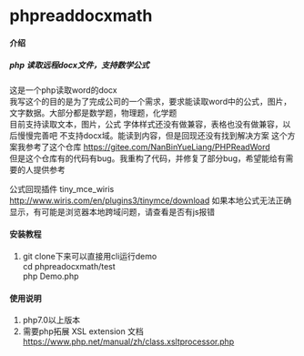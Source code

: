 # phpreaddocxmath

#### 介绍
#####  php 读取远程docx文件，支持数学公式
这是一个php读取word的docx\
我写这个的目的是为了完成公司的一个需求，要求能读取word中的公式，图片，文字数据。大部分都是数学题，物理题，化学题\
目前支持读取文本，图片，公式
字体样式还没有做兼容，表格也没有做兼容，以后慢慢完善吧
不支持docx域。能读到内容，但是回现还没有找到解决方案
这个方案我参考了这个仓库 https://gitee.com/NanBinYueLiang/PHPReadWord  
但是这个仓库有的代码有bug。我重构了代码，并修复了部分bug，希望能给有需要的人提供参考

公式回现插件 tiny_mce_wiris
http://www.wiris.com/en/plugins3/tinymce/download
如果本地公式无法正确显示，有可能是浏览器本地跨域问题，请查看是否有js报错


#### 安装教程

1.  git clone下来可以直接用cli运行demo    
   cd phpreadocxmath/test \
   php Demo.php

#### 使用说明

1.  php7.0以上版本
2.  需要php拓展  XSL extension
文档 https://www.php.net/manual/zh/class.xsltprocessor.php

